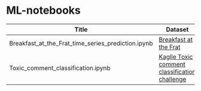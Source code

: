# ML-notebooks

| Title | Dataset | Approach | Technologies | 
|-------|---------|----------|--------------|
|Breakfast_at_the_Frat_time_series_prediction.ipynb| [Breakfast at the Frat](https://www.dunnhumby.com/careers/engineering/sourcefiles) | Time Series Analysis | fbprophet|
|Toxic_comment_classification.ipynb| [Kaglle Toxic comment classification challenge](https://www.kaggle.com/c/jigsaw-toxic-comment-classification-challenge/data) |  Multiclass text classification | NLTK, Tensoflow 2.0, keras |
 
